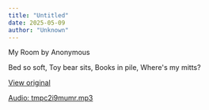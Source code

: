 ```yaml
---
title: "Untitled"
date: 2025-05-09
author: "Unknown"
---
```


My Room by Anonymous

Bed so soft,
Toy bear sits,
Books in pile,
Where's my mitts?

[View original](https://t.me/c/2696929880/159)


[Audio: tmpc2i9mumr.mp3](files/tmpc2i9mumr.mp3)